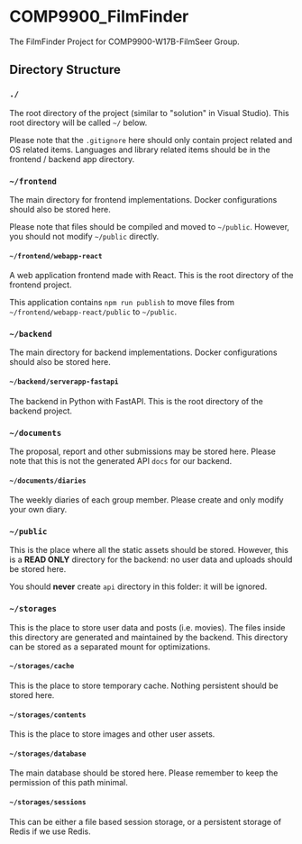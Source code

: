 # COMP9900_FilmFinder
The FilmFinder Project for COMP9900-W17B-FilmSeer Group.

## Directory Structure

### `./`

The root directory of the project (similar to "solution" in Visual Studio). This root directory will be called `~/` below.

Please note that the `.gitignore` here should only contain project related and OS related items. Languages and library related items should be in the frontend / backend app directory.

### `~/frontend`

The main directory for frontend implementations. Docker configurations should also be stored here.

Please note that files should be compiled and moved to `~/public`. However, you should not modify `~/public` directly.

#### `~/frontend/webapp-react`

A web application frontend made with React. This is the root directory of the frontend project.

This application contains `npm run publish` to move files from `~/frontend/webapp-react/public` to `~/public`.

### `~/backend`

The main directory for backend implementations. Docker configurations should also be stored here.

#### `~/backend/serverapp-fastapi`

The backend in Python with FastAPI. This is the root directory of the backend project.

### `~/documents`

The proposal, report and other submissions may be stored here. Please note that this is not the generated API `docs` for our backend.

#### `~/documents/diaries`

The weekly diaries of each group member. Please create and only modify your own diary.

### `~/public`

This is the place where all the static assets should be stored. However, this is a **READ ONLY** directory for the backend: no user data and uploads should be stored here.

You should **never** create `api` directory in this folder: it will be ignored.

### `~/storages`

This is the place to store user data and posts (i.e. movies). The files inside this directory are generated and maintained by the backend. This directory can be stored as a separated mount for optimizations.

#### `~/storages/cache`

This is the place to store temporary cache. Nothing persistent should be stored here.

#### `~/storages/contents`

This is the place to store images and other user assets.

#### `~/storages/database`

The main database should be stored here. Please remember to keep the permission of this path minimal.

#### `~/storages/sessions`

This can be either a file based session storage, or a persistent storage of Redis if we use Redis.
